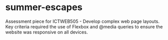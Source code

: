 # summer-escapes

Assessment piece for ICTWEB505 - Develop complex web page layouts. Key criteria required the use of Flexbox and @media queries to ensure the website was responsive on all devices.